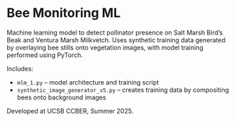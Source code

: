 # Bee Monitoring MLMachine learning model to detect pollinator presence on Salt Marsh Bird’s Beak and Ventura Marsh Milkvetch. Uses synthetic training data generated by overlaying bee stills onto vegetation images, with model training performed using PyTorch.Includes:- `mlm_1.py` – model architecture and training script- `synthetic_image_generator_v5.py` – creates training data by compositing bees onto background imagesDeveloped at UCSB CCBER, Summer 2025.